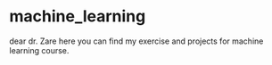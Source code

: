 # machine_learning
dear dr. Zare here you can find my exercise and projects for machine learning course.
